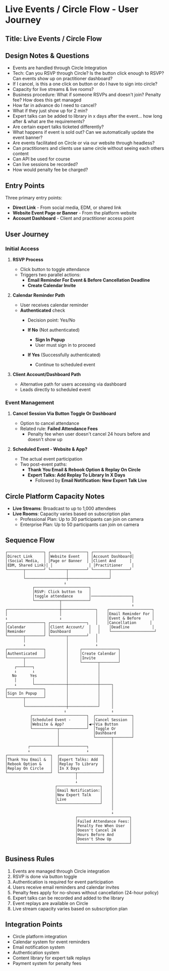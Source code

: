 # Live Events / Circle Flow - User Journey

## Title: Live Events / Circle Flow

## Design Notes & Questions
- Events are handled through Circle Integration
- Tech: Can you RSVP through Circle? Is the button click enough to RSVP? Can events show up on practitioner dashboard?
- If I cancel, is this a one click on button or do I have to sign into circle?
- Capacity for live streams & live rooms?
- Business procedure: What if someone RSVPs and doesn't join? Penalty fee? How does this get managed
- How far in advance do I need to cancel?
- What if they just show up for 2 min?
- Expert talks can be added to library in x days after the event... how long after & what are the requirements?
- Are certain expert talks ticketed differently?
- What happens if event is sold out? Can we automatically update the event banner?
- Are events facilitated on Circle or via our website through headless?
- Can practitioners and clients use same circle without seeing each others content
- Can API be used for course
- Can live sessions be recorded?
- How would penalty fee be charged?

## Entry Points
Three primary entry points:
- **Direct Link** - From social media, EDM, or shared link
- **Website Event Page or Banner** - From the platform website
- **Account Dashboard** - Client and practitioner access point

## User Journey

### Initial Access
1. **RSVP Process**
   - Click button to toggle attendance
   - Triggers two parallel actions:
     - **Email Reminder For Event & Before Cancellation Deadline**
     - **Create Calendar Invite**

2. **Calendar Reminder Path**
   - User receives calendar reminder
   - **Authenticated** check
     - Decision point: Yes/No
     
     - **If No** (Not authenticated)
       - **Sign In Popup**
       - User must sign in to proceed
       
     - **If Yes** (Successfully authenticated)
       - Continue to scheduled event

3. **Client Account/Dashboard Path**
   - Alternative path for users accessing via dashboard
   - Leads directly to scheduled event

### Event Management
1. **Cancel Session Via Button Toggle Or Dashboard**
   - Option to cancel attendance
   - Related rule: **Failed Attendance Fees**
     - Penalty fee when user doesn't cancel 24 hours before and doesn't show up

2. **Scheduled Event - Website & App?**
   - The actual event participation
   - Two post-event paths:
     - **Thank You Email & Rebook Option & Replay On Circle**
     - **Expert Talks: Add Replay To Library In X Days**
       - Followed by **Email Notification: New Expert Talk Live**

## Circle Platform Capacity Notes
- **Live Streams**: Broadcast to up to 1,000 attendees
- **Live Rooms**: Capacity varies based on subscription plan
  - Professional Plan: Up to 30 participants can join on camera
  - Enterprise Plan: Up to 50 participants can join on camera

## Sequence Flow
```
┌────────────────┐ ┌────────────────┐ ┌────────────────┐
│Direct Link     │ │Website Event   │ │Account Dashboard│
│(Social Media,  │ │Page or Banner  │ │Client And      │
│EDM, Shared Link)│ │                │ │Practitioner    │
└───────┬────────┘ └───────┬────────┘ └───────┬────────┘
        │                  │                  │
        └──────────────────┼──────────────────┘
                          ↓
            ┌────────────────────────┐
            │RSVP: Click button to   │
            │toggle attendance       │──────────────────┐
            └───────────┬────────────┘                  │
                        │                               ↓
┌───────────────────────┼───────────────┐    ┌───────────────────┐
│                       │               │    │Email Reminder For │
↓                       ↓               │    │Event & Before     │
┌────────────────┐ ┌────────────────┐   │    │Cancellation      │
│Calendar        │ │Client Account/  │   │    │Deadline          │
│Reminder        │ │Dashboard        │   │    └───────────────────┘
└───────┬────────┘ └───────┬────────┘   │
        │                  │            │
        ↓                  │            ↓
┌────────────────┐         │     ┌────────────────┐
│Authenticated   │         │     │Create Calendar │
└───────┬────────┘         │     │Invite          │
        │                  │     └───────┬────────┘
    ┌───┴───┐              │             │
    ↓       ↓              │             │
   No      Yes             │             │
    │       │              │             │
    ↓       └──────────────┼─────────────┼─────┐
┌────────────────┐         │             │     │
│Sign In Popup   │         │             │     │
└───────┬────────┘         │             │     │
        │                  │             │     │
        └──────────────────┼─────────────┘     │
                          ↓                    ↓
           ┌────────────────────────┐  ┌────────────────┐
           │Scheduled Event -       │  │Cancel Session  │
           │Website & App?          │◀─┤Via Button      │
           └───────────┬────────────┘  │Toggle Or       │
                       │               │Dashboard       │
                       │               └───────┬────────┘
                       │                       │
          ┌────────────┴────────────┐          │
          ↓                         ↓          │
┌───────────────────┐  ┌───────────────────┐   │
│Thank You Email &  │  │Expert Talks: Add  │   │
│Rebook Option &    │  │Replay To Library  │   │
│Replay On Circle   │  │In X Days          │   │
└───────────────────┘  └───────┬───────────┘   │
                               │               │
                               ↓               │
                      ┌───────────────────┐    │
                      │Email Notification:│    │
                      │New Expert Talk    │    │
                      │Live               │    │
                      └───────────────────┘    │
                                               │
                                               ↓
                               ┌───────────────────────┐
                               │Failed Attendance Fees:│
                               │Penalty Fee When User  │
                               │Doesn't Cancel 24      │
                               │Hours Before And       │
                               │Doesn't Show Up        │
                               └───────────────────────┘
```

## Business Rules
1. Events are managed through Circle integration
2. RSVP is done via button toggle
3. Authentication is required for event participation
4. Users receive email reminders and calendar invites
5. Penalty fees apply for no-shows without cancellation (24-hour policy)
6. Expert talks can be recorded and added to the library
7. Event replays are available on Circle
8. Live stream capacity varies based on subscription plan

## Integration Points
- Circle platform integration
- Calendar system for event reminders
- Email notification system
- Authentication system
- Content library for expert talk replays
- Payment system for penalty fees

